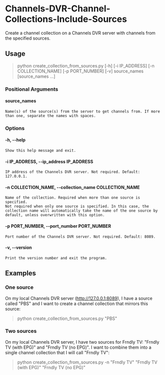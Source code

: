 # Channels-DVR-Channel-Collections-Include-Sources
Create a channel collection on a Channels DVR server with channels from the specified sources.

## Usage

> python create_collection_from_sources.py [-h] [-i IP_ADDRESS] [-n COLLECTION_NAME] [-p PORT_NUMBER] [-v] source_names [source_names ...]

### Positional Arguments  
#### source_names  
    Name(s) of the source(s) from the server to get channels from. If more than one, separate the names with spaces.  

### Options  
#### -h, --help  
    Show this help message and exit.  

#### -i IP_ADDRESS, --ip_address IP_ADDRESS    
    IP address of the Channels DVR server. Not required. Default: 127.0.0.1.  

#### -n COLLECTION_NAME, --collection_name COLLECTION_NAME  
    Name of the collection. Required when more than one source is specified.  
    Not required when only one source is specified. In this case, the collection name will automatically take the name of the one source by default, unless overwritten with this option.  
    
#### -p PORT_NUMBER, --port_number PORT_NUMBER  
    Port number of the Channels DVR server. Not required. Default: 8089.

#### -v, --version  
    Print the version number and exit the program.  

## Examples

### One source  

On my local Channels DVR server (http://127.0.0.1:8089), I have a source called "PBS" and I want to create a channel 
collection that mirrors this source:

> python create_collection_from_sources.py "PBS"

### Two sources

On my local Channels DVR server, I have two sources for Frndly TV: "Frndly TV (with EPG)" and "Frndly TV (no EPG)". I want to combine them into a single channel collection that I will call "Frndly TV":

> python create_collection_from_sources.py -n "Frndly TV" "Frndly TV (with EPG)" "Frndly TV (no EPG)"
